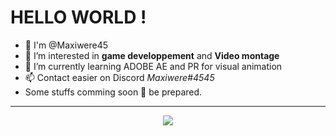 # **HELLO WORLD !**
- 🙌 I'm @Maxiwere45
- 👀 I’m interested in **game developpement** and **Video montage**
- 🌱 I’m currently learning ADOBE AE and PR for visual animation
- 📫 Contact easier on Discord *Maxiwere#4545*
- Some stuffs comming soon 🤗 be prepared.

---

<p align="center">
  <a href="https://skillicons.dev">
    <img src="https://skillicons.dev/icons?i=py,git,kotlin,html,css,vscode,discord,c,java,linux,md,pr,ae" />
  </a>
</p>

